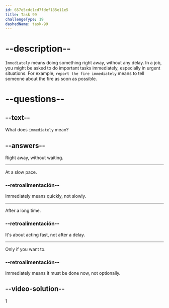 ```yaml
---
id: 657e5cdc1cd7fdef185e11e5
title: Task 99
challengeType: 19
dashedName: task-99
---
```


# --description--

`Immediately` means doing something right away, without any delay. In a job, you might be asked to do important tasks immediately, especially in urgent situations. For example, `report the fire immediately` means to tell someone about the fire as soon as possible.

# --questions--

## --text--

What does `immediately` mean?

## --answers--

Right away, without waiting.

---

At a slow pace.

### --retroalimentación--

Immediately means quickly, not slowly.

---

After a long time.

### --retroalimentación--

It's about acting fast, not after a delay.

---

Only if you want to.

### --retroalimentación--

Immediately means it must be done now, not optionally.

## --video-solution--

1
